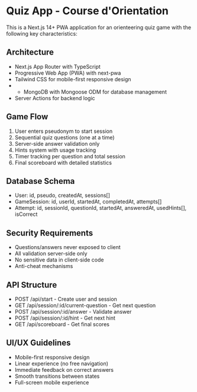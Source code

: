 <!-- Use this file to provide workspace-specific custom instructions to Copilot. For more details, visit https://code.visualstudio.com/docs/copilot/copilot-customization#_use-a-githubcopilotinstructionsmd-file -->

# Quiz App - Course d'Orientation

This is a Next.js 14+ PWA application for an orienteering quiz game with the following key characteristics:

## Architecture
- Next.js App Router with TypeScript
- Progressive Web App (PWA) with next-pwa
- Tailwind CSS for mobile-first responsive design
- - MongoDB with Mongoose ODM for database management
- Server Actions for backend logic

## Game Flow
1. User enters pseudonym to start session
2. Sequential quiz questions (one at a time)
3. Server-side answer validation only
4. Hints system with usage tracking
5. Timer tracking per question and total session
6. Final scoreboard with detailed statistics

## Database Schema
- User: id, pseudo, createdAt, sessions[]
- GameSession: id, userId, startedAt, completedAt, attempts[]
- Attempt: id, sessionId, questionId, startedAt, answeredAt, usedHints[], isCorrect

## Security Requirements
- Questions/answers never exposed to client
- All validation server-side only
- No sensitive data in client-side code
- Anti-cheat mechanisms

## API Structure
- POST /api/start - Create user and session
- GET /api/session/:id/current-question - Get next question
- POST /api/session/:id/answer - Validate answer
- POST /api/session/:id/hint - Get next hint
- GET /api/scoreboard - Get final scores

## UI/UX Guidelines
- Mobile-first responsive design
- Linear experience (no free navigation)
- Immediate feedback on correct answers
- Smooth transitions between states
- Full-screen mobile experience
